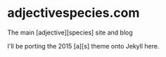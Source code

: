 # adjectivespecies.com
The main [adjective][species] site and blog

I'll be porting the 2015 [a][s] theme onto Jekyll here.


